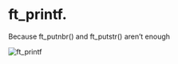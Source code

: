 # ft_printf.
Because ft_putnbr() and ft_putstr() aren’t enough

![ft_printf](https://badge42.herokuapp.com/api/project/bsunday/ft_printf)
